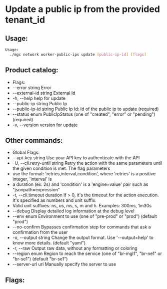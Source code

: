 # Update a public ip from the provided tenant_id

## Usage:
```bash
Usage:
  ./mgc network worker-public-ips update [public-ip-id] [flags]
```

## Product catalog:
- Flags:
- --error string          Error
- --external-id string    External Id
- -h, --help                  help for update
- --public-ip string      Public Ip
- --public-ip-id string   Public Ip Id: Id of the public ip to update (required)
- --status enum           PublicIpStatus (one of "created", "error" or "pending") (required)
- -v, --version               version for update

## Other commands:
- Global Flags:
- --api-key string           Use your API key to authenticate with the API
- -U, --cli.retry-until string   Retry the action with the same parameters until the given condition is met. The flag parameters
- use the format: 'retries,interval,condition', where 'retries' is a positive integer, 'interval' is
- a duration (ex: 2s) and 'condition' is a 'engine=value' pair such as "jsonpath=expression"
- -t, --cli.timeout duration     If > 0, it's the timeout for the action execution. It's specified as numbers and unit suffix.
- Valid unit suffixes: ns, us, ms, s, m and h. Examples: 300ms, 1m30s
- --debug                    Display detailed log information at the debug level
- --env enum                 Environment to use (one of "pre-prod" or "prod") (default "prod")
- --no-confirm               Bypasses confirmation step for commands that ask a confirmation from the user
- -o, --output string            Change the output format. Use '--output=help' to know more details. (default "yaml")
- -r, --raw                      Output raw data, without any formatting or coloring
- --region enum              Region to reach the service (one of "br-mgl1", "br-ne1" or "br-se1") (default "br-se1")
- --server-url uri           Manually specify the server to use

## Flags:
```bash

```

